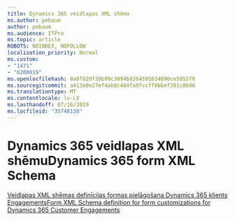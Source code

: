 ```yaml
---
title: Dynamics 365 veidlapas XML shēmu
ms.author: pebaum
author: pebaum
ms.audience: ITPro
ms.topic: article
ROBOTS: NOINDEX, NOFOLLOW
localization_priority: Normal
ms.custom:
- "1471"
- "6200019"
ms.openlocfilehash: 0a0f820f28b99c3894b8264595634890ce5955f8
ms.sourcegitcommit: a413a0e27ef4ab8c484fa9fccff8bbef381c8b96
ms.translationtype: MT
ms.contentlocale: lv-LV
ms.lasthandoff: 07/16/2019
ms.locfileid: "35748138"
---
```

# <a name="dynamics-365-form-xml-schema"></a><span data-ttu-id="54d97-102">Dynamics 365 veidlapas XML shēmu</span><span class="sxs-lookup"><span data-stu-id="54d97-102">Dynamics 365 form XML Schema</span></span>

[<span data-ttu-id="54d97-103">Veidlapas XML shēmas definīcijas formas pielāgošana Dynamics 365 klients Engagements</span><span class="sxs-lookup"><span data-stu-id="54d97-103">Form XML Schema definition for form customizations for Dynamics 365 Customer Engagements</span></span>](https://docs.microsoft.com/dynamics365/customer-engagement/developer/customize-dev/form-xml-schema)